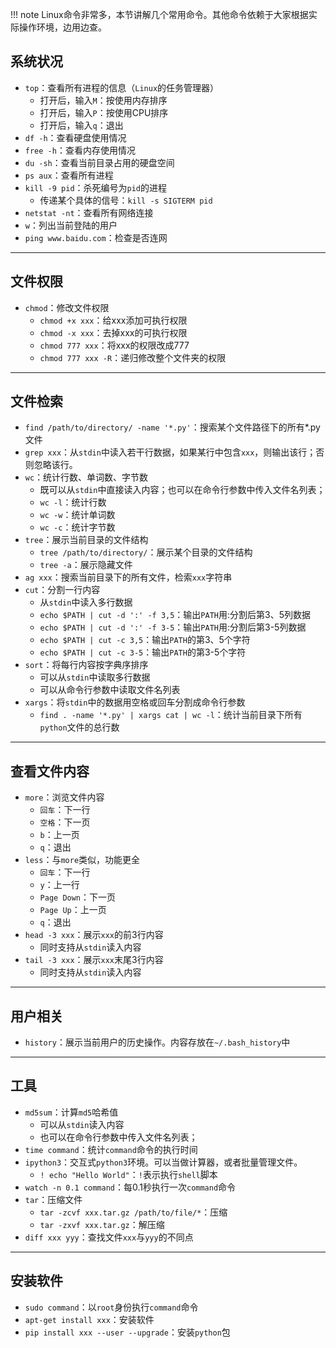 !!! note
    Linux命令非常多，本节讲解几个常用命令。其他命令依赖于大家根据实际操作环境，边用边查。

## 系统状况

+   `top`：查看所有进程的信息（`Linux`的任务管理器）
    +   打开后，输入`M`：按使用内存排序
    +   打开后，输入`P`：按使用CPU排序
    +   打开后，输入`q`：退出
+   `df -h`：查看硬盘使用情况
+   `free -h`：查看内存使用情况
+   `du -sh`：查看当前目录占用的硬盘空间
+   `ps aux`：查看所有进程
+   `kill -9 pid`：杀死编号为`pid`的进程
    +   传递某个具体的信号：`kill -s SIGTERM pid`
+   `netstat -nt`：查看所有网络连接
+   `w`：列出当前登陆的用户
+   `ping www.baidu.com`：检查是否连网

---

## 文件权限

+   `chmod`：修改文件权限
    +   `chmod +x xxx`：给xxx添加可执行权限
    +   `chmod -x xxx`：去掉xxx的可执行权限
    +   `chmod 777 xxx`：将xxx的权限改成777
    +   `chmod 777 xxx -R`：递归修改整个文件夹的权限

---

## 文件检索

+   `find /path/to/directory/ -name '*.py'`：搜索某个文件路径下的所有*.py文件
+   `grep xxx`：从`stdin`中读入若干行数据，如果某行中包含`xxx`，则输出该行；否则忽略该行。
+   `wc`：统计行数、单词数、字节数
    +   既可以从`stdin`中直接读入内容；也可以在命令行参数中传入文件名列表；
    +   `wc -l`：统计行数
    +   `wc -w`：统计单词数
    +   `wc -c`：统计字节数
+   `tree`：展示当前目录的文件结构
    +   `tree /path/to/directory/`：展示某个目录的文件结构
    +   `tree -a`：展示隐藏文件
+   `ag xxx`：搜索当前目录下的所有文件，检索`xxx`字符串
+   `cut`：分割一行内容   
    +   从`stdin`中读入多行数据
    +   `echo $PATH | cut -d ':' -f 3,5`：输出`PATH`用:分割后第3、5列数据
    +   `echo $PATH | cut -d ':' -f 3-5`：输出`PATH`用:分割后第3-5列数据
    +   `echo $PATH | cut -c 3,5`：输出`PATH`的第3、5个字符
    +   `echo $PATH | cut -c 3-5`：输出`PATH`的第3-5个字符
+   `sort`：将每行内容按字典序排序
    +   可以从`stdin`中读取多行数据
    +   可以从命令行参数中读取文件名列表
+   `xargs`：将`stdin`中的数据用空格或回车分割成命令行参数
    +   `find . -name '*.py' | xargs cat | wc -l`：统计当前目录下所有`python`文件的总行数

---

## 查看文件内容

+   `more`：浏览文件内容
    +   `回车`：下一行
    +   `空格`：下一页
    +   `b`：上一页
    +   `q`：退出
+   `less`：与`more`类似，功能更全
    +   `回车`：下一行
    +   `y`：上一行
    +   `Page Down`：下一页
    +   `Page Up`：上一页
    +   `q`：退出
+   `head -3 xxx`：展示`xxx`的前3行内容
    +   同时支持从`stdin`读入内容
+   `tail -3 xxx`：展示`xxx`末尾3行内容
    +   同时支持从`stdin`读入内容

---

## 用户相关

+   `history`：展示当前用户的历史操作。内容存放在`~/.bash_history`中

---

## 工具
+   `md5sum`：计算`md5`哈希值
    +   可以从`stdin`读入内容
    +   也可以在命令行参数中传入文件名列表；
+   `time command`：统计`command`命令的执行时间
+   `ipython3`：交互式`python3`环境。可以当做计算器，或者批量管理文件。
    +   `! echo "Hello World"`：`!`表示执行`shell`脚本
+   `watch -n 0.1 command`：每0.1秒执行一次`command`命令
+   `tar`：压缩文件
    +   `tar -zcvf xxx.tar.gz /path/to/file/*`：压缩
    +   `tar -zxvf xxx.tar.gz`：解压缩
+   `diff xxx yyy`：查找文件`xxx`与`yyy`的不同点

---

## 安装软件

+   `sudo command`：以`root`身份执行`command`命令
+   `apt-get install xxx`：安装软件
+   `pip install xxx --user --upgrade`：安装`python`包
